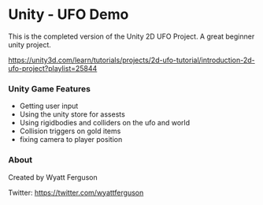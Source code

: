 # Unity - UFO Demo
This is the completed version of the Unity 2D UFO Project. A great beginner unity project.

https://unity3d.com/learn/tutorials/projects/2d-ufo-tutorial/introduction-2d-ufo-project?playlist=25844

### Unity Game Features
* Getting user input
* Using the unity store for assests
* Using rigidbodies and colliders on the ufo and world
* Collision triggers on gold items
* fixing camera to player position


### About
Created by Wyatt Ferguson

Twitter: https://twitter.com/wyattferguson